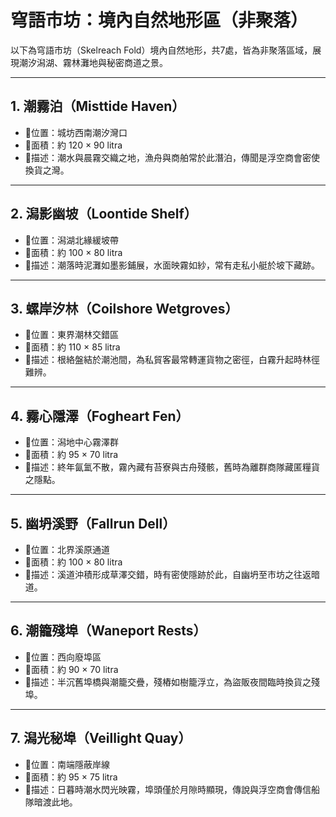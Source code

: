 # 穹語市坊：境內自然地形區（非聚落）

以下為穹語市坊（Skelreach Fold）境內自然地形，共7處，皆為非聚落區域，展現潮汐潟湖、霧林灘地與秘密商道之景。

---

## 1. 潮霧泊（Misttide Haven）
- 📍位置：城坊西南潮汐灣口  
- 🧭面積：約 120 × 90 litra  
- 💠描述：潮水與晨霧交織之地，漁舟與商舶常於此潛泊，傳聞是浮空商會密使換貨之灣。

---

## 2. 潟影幽坡（Loontide Shelf）
- 📍位置：潟湖北緣緩坡帶  
- 🧭面積：約 100 × 80 litra  
- 💠描述：潮落時泥灘如墨影鋪展，水面映霧如紗，常有走私小艇於坡下藏跡。

---

## 3. 螺岸汐林（Coilshore Wetgroves）
- 📍位置：東界潮林交錯區  
- 🧭面積：約 110 × 85 litra  
- 💠描述：根絡盤結於潮池間，為私貿客最常轉運貨物之密徑，白霧升起時林徑難辨。

---

## 4. 霧心隱澤（Fogheart Fen）
- 📍位置：潟地中心霧澤群  
- 🧭面積：約 95 × 70 litra  
- 💠描述：終年氤氳不散，霧內藏有苔寮與古舟殘骸，舊時為離群商隊藏匿糧貨之隱點。

---

## 5. 幽坍溪野（Fallrun Dell）
- 📍位置：北界溪原通道  
- 🧭面積：約 100 × 80 litra  
- 💠描述：溪道沖積形成草澤交錯，時有密使隱跡於此，自幽坍至市坊之往返暗道。

---

## 6. 潮籠殘埠（Waneport Rests）
- 📍位置：西向廢埠區  
- 🧭面積：約 90 × 70 litra  
- 💠描述：半沉舊埠橋與潮籠交疊，殘樁如樹籠浮立，為盜販夜間臨時換貨之殘埠。

---

## 7. 潟光秘埠（Veillight Quay）
- 📍位置：南端隱蔽岸線  
- 🧭面積：約 95 × 75 litra  
- 💠描述：日暮時潮水閃光映霧，埠頭僅於月隙時顯現，傳說與浮空商會傳信船隊暗渡此地。
